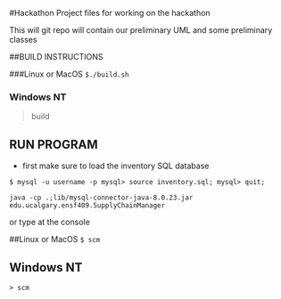 #Hackathon
Project files for working on the hackathon

This will git repo will contain our preliminary UML and some preliminary classes

##BUILD INSTRUCTIONS

###Linux or MacOS
`$./build.sh `

### Windows NT
> build

## RUN PROGRAM

* first make sure to load the inventory SQL database

`$ mysql -u username -p
mysql> source inventory.sql;
mysql> quit; `

`java -cp .;lib/mysql-connector-java-8.0.23.jar edu.ucalgary.ensf409.SupplyChainManager`

or type at the console

##Linux or MacOS
`$ scm`

## Windows NT
`> scm`



